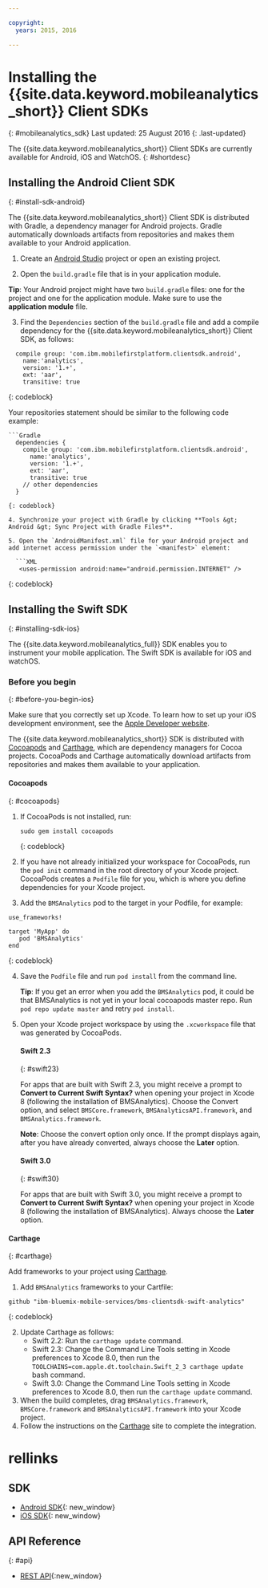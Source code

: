 ```yaml
---

copyright:
  years: 2015, 2016

---
```


# Installing the {{site.data.keyword.mobileanalytics_short}} Client SDKs
{: #mobileanalytics_sdk}
Last updated: 25 August 2016
{: .last-updated}

The {{site.data.keyword.mobileanalytics_short}}
Client SDKs are currently available for Android, iOS and WatchOS.
{: #shortdesc}

## Installing the Android Client SDK
{: #install-sdk-android}

The {{site.data.keyword.mobileanalytics_short}} Client SDK is distributed with Gradle, a dependency manager for Android projects. Gradle automatically downloads artifacts from repositories and makes them available to your Android application.

1. Create an [Android Studio](http://developer.android.com/sdk/index.html) project or open an existing project.

2. Open the `build.gradle` file that is in your application module.

  **Tip**: Your Android project might have two `build.gradle` files: one for the project and one for the application module. Make sure to use the **application module** file.

3. Find the `Dependencies` section of the `build.gradle` file and add a compile dependency for the {{site.data.keyword.mobileanalytics_short}} Client SDK, as follows:

  ```Gradle
    compile group: 'com.ibm.mobilefirstplatform.clientsdk.android',    
      name:'analytics',
      version: '1.+',
      ext: 'aar',
      transitive: true
  ```
  {: codeblock}

  Your repositories statement should be similar to the following code example:

	```Gradle
      dependencies {
        compile group: 'com.ibm.mobilefirstplatform.clientsdk.android',    
          name:'analytics',
          version: '1.+',
          ext: 'aar',
          transitive: true
    	// other dependencies  
      }
  ```
  {: codeblock}

4. Synchronize your project with Gradle by clicking **Tools &gt; Android &gt; Sync Project with Gradle Files**.

5. Open the `AndroidManifest.xml` file for your Android project and add internet access permission under the `<manifest>` element:

	```XML
	 <uses-permission android:name="android.permission.INTERNET" />
   ```
   {: codeblock}


## Installing the Swift SDK
{: #installing-sdk-ios}

The {{site.data.keyword.mobileanalytics_full}} SDK enables you to instrument your mobile application. The Swift SDK is available for iOS and watchOS.

### Before you begin
{: #before-you-begin-ios}

Make sure that you correctly set up Xcode. To learn how to set up your iOS development environment, see the [Apple Developer website](https://developer.apple.com/support/xcode/).

The {{site.data.keyword.mobileanalytics_short}} SDK is distributed with [Cocoapods](https://cocoapods.org/) and [Carthage](https://github.com/Carthage/Carthage#getting-started), which are dependency managers for Cocoa projects. CocoaPods and Carthage automatically download artifacts from repositories and makes them available to your application.

#### Cocoapods
{: #cocoapods}

1. If CocoaPods is not installed, run:

    ```
    sudo gem install cocoapods
    ```
    {: codeblock}

2. If you have not already initialized your workspace for CocoaPods, run the `pod init` command in the root directory of your Xcode project. CocoaPods creates a `Podfile` file for you, which is where you define dependencies for your Xcode project.

3. Add the `BMSAnalytics` pod to the target in your Podfile, for example:

  ```
  use_frameworks!

  target 'MyApp' do
     pod 'BMSAnalytics'
  end
  ```
  {: codeblock}

4. Save the `Podfile` file and run `pod install` from the command line.

	**Tip**: If you get an error when you add the `BMSAnalytics` pod, it could be that BMSAnalytics is not yet in your local cocoapods master repo. Run `pod repo update master` and retry `pod install`.
	
5. Open your Xcode project workspace by using the `.xcworkspace` file that was generated by CocoaPods.

	#### Swift 2.3
	{: #swift23}

	For apps that are built with Swift 2.3, you might receive a prompt to **Convert to Current Swift Syntax?** when opening your project in Xcode 8 (following the installation of BMSAnalytics). Choose the Convert option, and select `BMSCore.framework`, `BMSAnalyticsAPI.framework`, and `BMSAnalytics.framework`. 
	
	**Note**: Choose the convert option only once. If the prompt displays again, after you have already converted, always choose the **Later** option.

	#### Swift 3.0
	{: #swift30}

	For apps that are built with Swift 3.0, you might receive a prompt to **Convert to Current Swift Syntax?** when opening your project in Xcode 8 (following the installation of BMSAnalytics). Always choose the **Later** option.

#### Carthage
{: #carthage}

Add frameworks to your project using [Carthage](https://github.com/Carthage/Carthage#if-youre-building-for-ios-tvos-or-watchos).

1. Add `BMSAnalytics` frameworks to your Cartfile:
  ```
  github "ibm-bluemix-mobile-services/bms-clientsdk-swift-analytics"
  ```
  {: codeblock}
  
2. Update Carthage as follows:
	* Swift 2.2: Run the `carthage update` command. 
	* Swift 2.3: Change the Command Line Tools setting in Xcode preferences to Xcode 8.0, then run the `TOOLCHAINS=com.apple.dt.toolchain.Swift_2_3 carthage update` bash command.
	* Swift 3.0: Change the Command Line Tools setting in Xcode preferences to Xcode 8.0, then run the `carthage update` command. 
3. When the build completes, drag `BMSAnalytics.framework`, `BMSCore.framework` and `BMSAnalyticsAPI.framework` into your Xcode project.
4. Follow the instructions on the [Carthage](https://github.com/Carthage/Carthage#if-youre-building-for-ios-tvos-or-watchos) site to complete the integration.

# rellinks

## SDK
* [Android SDK](https://github.com/ibm-bluemix-mobile-services/bms-clientsdk-android-analytics){: new_window}  
* [iOS SDK](https://github.com/ibm-bluemix-mobile-services/bms-clientsdk-swift-analytics){: new_window}

## API Reference
{: #api}
* [REST API](https://mobile-analytics-dashboard.{DomainName}/analytics-service/){:new_window}
